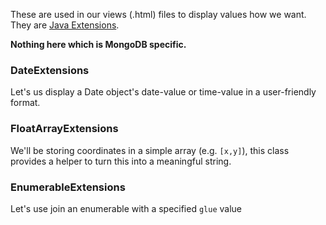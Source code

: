 These are used in our views (.html) files to display values how we want. They are [Java Extensions](http://www.playframework.org/documentation/1.1.1/javaextensions). 

**Nothing here which is MongoDB specific.**

### DateExtensions
Let's us display a Date object's date-value or time-value in a user-friendly format.

### FloatArrayExtensions
We'll be storing coordinates in a simple array (e.g. `[x,y]`), this class provides a helper to turn this into a meaningful string.

### EnumerableExtensions
Let's use join an enumerable with a specified `glue` value